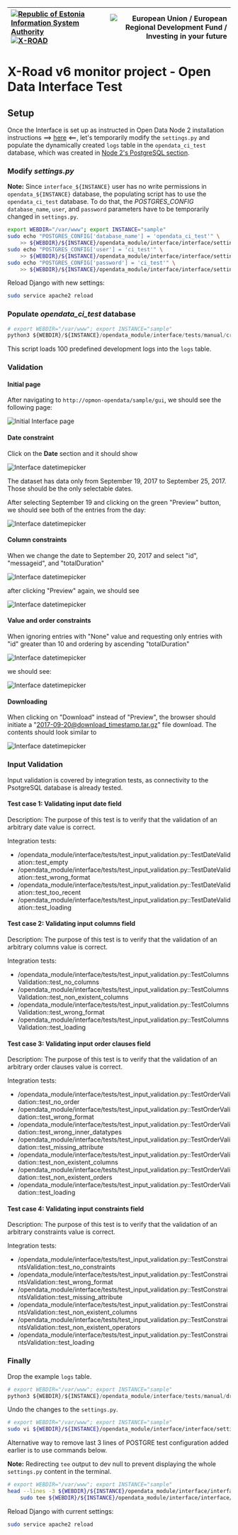 
| [![Republic of Estonia Information System Authority](../img/ria_100_en.png)](https://www.ria.ee/en.html) [![X-ROAD](../img/xroad_100_en.png)](https://www.ria.ee/en/state-information-system/x-tee.html) | ![European Union / European Regional Development Fund / Investing in your future](../img/eu_rdf_100_en.png "Documents that are tagged with EU/SF logos must keep the logos until 1.11.2022. If it has not stated otherwise in the documentation. If new documentation is created  using EU/SF resources the logos must be tagged appropriately so that the deadline for logos could be found.") |
| :-------------------------------------------------- | -------------------------: |

# X-Road v6 monitor project - Open Data Interface Test

## Setup

Once the Interface is set up as instructed in Open Data Node 2 installation instructions ==> [here](../opendata/interface_postgresql.md) <==, let's temporarily modify the `settings.py` and populate the dynamically created `logs` table in the `opendata_ci_test` database, which was created in [Node 2's PostgreSQL section](../opendata/interface_postgresql.md#postgresql).

### Modify _settings.py_

**Note:** Since `interface_${INSTANCE}` user has no write permissions in `opendata_${INSTANCE}` database, the populating script has to use the `opendata_ci_test` database. To do that, the _POSTGRES_CONFIG_ `database_name`, `user`, and `password` parameters have to be temporarily changed in `settings.py`.

```bash
export WEBDIR="/var/www"; export INSTANCE="sample"
sudo echo "POSTGRES_CONFIG['database_name'] = 'opendata_ci_test'" \
    >> ${WEBDIR}/${INSTANCE}/opendata_module/interface/interface/settings.py
sudo echo "POSTGRES_CONFIG['user'] = 'ci_test'" \
    >> ${WEBDIR}/${INSTANCE}/opendata_module/interface/interface/settings.py
sudo echo "POSTGRES_CONFIG['password'] = 'ci_test'" \
    >> ${WEBDIR}/${INSTANCE}/opendata_module/interface/interface/settings.py
```

Reload Django with new settings:

```bash
sudo service apache2 reload
```

### Populate _opendata_ci_test_ database

```python
# export WEBDIR="/var/www"; export INSTANCE="sample"
python3 ${WEBDIR}/${INSTANCE}/opendata_module/interface/tests/manual/create_example_table.py
```

This script loads 100 predefined development logs into the `logs` table.

### Validation

#### Initial page

After navigating to `http://opmon-opendata/sample/gui`, we should see the following page:

![Initial Interface page](../img/opendata/1_interface_initial_screen.png "Initial Interface page")

#### Date constraint

Click on the **Date** section and it should show 

![Interface datetimepicker](../img/opendata/2_interface_datetimepicker.png "Interface datetimepicker")

The dataset has data only from September 19, 2017 to September 25, 2017. Those should be the only selectable dates.

After selecting September 19 and clicking on the green "Preview" button, we should see both of the entries from the day:

![Interface datetimepicker](../img/opendata/3_interface_sept_19_preview.png
 "Interface datetimepicker")

#### Column constraints

When we change the date to September 20, 2017 and select "id", "messageid", and "totalDuration"

![Interface datetimepicker](../img/opendata/4_interface_20_sept_col_subset_1.png
 "Interface datetimepicker")
 
after clicking "Preview" again, we should see
 
![Interface datetimepicker](../img/opendata/4_interface_20_sept_col_subset_2.png
 "Interface datetimepicker")

#### Value and order constraints

When ignoring entries with "None" value and requesting only entries with "id" greater than 10 and ordering by ascending "totalDuration"

![Interface datetimepicker](../img/opendata/5_interface_20_sept_constraints_1.png
 "Interface datetimepicker")

we should see:

![Interface datetimepicker](../img/opendata/5_interface_20_sept_constraints_2.png
 "Interface datetimepicker")

#### Downloading

When clicking on "Download" instead of "Preview", the browser should initiate a "2017-09-20@download_timestamp.tar.gz" file download. The contents should look similar to

![Interface datetimepicker](../img/opendata/6_interface_download_content.png
 "Interface datetimepicker")

### Input Validation

Input validation is covered by integration tests, as connectivity to the PsotgreSQL database is already tested.

####  Test case 1: Validating input date field

Description: The purpose of this test is to verify that the validation of  an arbitrary date value is correct.

Integration tests:

* /opendata_module/interface/tests/test_input_validation.py::TestDateValidation::test_empty
* /opendata_module/interface/tests/test_input_validation.py::TestDateValidation::test_wrong_format
* /opendata_module/interface/tests/test_input_validation.py::TestDateValidation::test_too_recent
* /opendata_module/interface/tests/test_input_validation.py::TestDateValidation::test_loading

#### Test case 2: Validating input columns field

Description: The purpose of this test is to verify that the validation of  an arbitrary columns value is correct.

Integration tests:

* /opendata_module/interface/tests/test_input_validation.py::TestColumnsValidation::test_no_columns
* /opendata_module/interface/tests/test_input_validation.py::TestColumnsValidation::test_non_existent_columns
* /opendata_module/interface/tests/test_input_validation.py::TestColumnsValidation::test_wrong_format
* /opendata_module/interface/tests/test_input_validation.py::TestColumnsValidation::test_loading

#### Test case 3: Validating input order clauses field

Description: The purpose of this test is to verify that the validation of  an arbitrary order clauses value is correct.

Integration tests:

* /opendata_module/interface/tests/test_input_validation.py::TestOrderValidation::test_no_order
* /opendata_module/interface/tests/test_input_validation.py::TestOrderValidation::test_wrong_format
* /opendata_module/interface/tests/test_input_validation.py::TestOrderValidation::test_wrong_inner_datatypes
* /opendata_module/interface/tests/test_input_validation.py::TestOrderValidation::test_missing_attribute
* /opendata_module/interface/tests/test_input_validation.py::TestOrderValidation::test_non_existent_columns
* /opendata_module/interface/tests/test_input_validation.py::TestOrderValidation::test_non_existent_orders
* /opendata_module/interface/tests/test_input_validation.py::TestOrderValidation::test_loading

#### Test case 4: Validating input constraints field

Description: The purpose of this test is to verify that the validation of  an arbitrary constraints value is correct.

Integration tests:

* /opendata_module/interface/tests/test_input_validation.py::TestConstraintsValidation::test_no_constraints
* /opendata_module/interface/tests/test_input_validation.py::TestConstraintsValidation::test_wrong_format
* /opendata_module/interface/tests/test_input_validation.py::TestConstraintsValidation::test_missing_attribute
* /opendata_module/interface/tests/test_input_validation.py::TestConstraintsValidation::test_non_existent_columns
* /opendata_module/interface/tests/test_input_validation.py::TestConstraintsValidation::test_non_existent_operators
* /opendata_module/interface/tests/test_input_validation.py::TestConstraintsValidation::test_loading


### Finally

Drop the example `logs` table.

```python
# export WEBDIR="/var/www"; export INSTANCE="sample"
python3 ${WEBDIR}/${INSTANCE}/opendata_module/interface/tests/manual/drop_example_table.py
```

Undo the changes to the `settings.py`.

```bash
# export WEBDIR="/var/www"; export INSTANCE="sample"
sudo vi ${WEBDIR}/${INSTANCE}/opendata_module/interface/interface/settings.py
```

Alternative way to remove last 3 lines of POSTGRE test configuration added earlier is to  use commands below.

**Note:** Redirecting `tee` output to dev null to prevent displaying the whole `settings.py` content in the terminal.

```bash
# export WEBDIR="/var/www"; export INSTANCE="sample"
head --lines -3 ${WEBDIR}/${INSTANCE}/opendata_module/interface/interface/settings.py | \
    sudo tee ${WEBDIR}/${INSTANCE}/opendata_module/interface/interface/settings.py > /dev/null
```

Reload Django with current settings:

```bash
sudo service apache2 reload
```